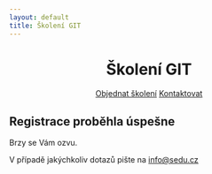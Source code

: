 ```yaml
---
layout: default
title: Školení GIT
---
```


<div class="header">
    <center>
        <h1>Školení GIT</h1>
        <a href="/registrace.html" class="btn btn-large btn-success">Objednat školení</a>
        <a href="/#kontakt" class="btn btn-large btn-success">Kontaktovat</a>
    </center>
</div>


## Registrace proběhla úspešne

Brzy se Vám ozvu.

V případě jakýchkoliv dotazů pište na <info@sedu.cz>


